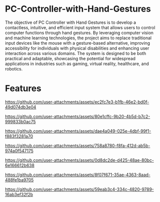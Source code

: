 # PC-Controller-with-Hand-Gestures
 The objective of PC Controller with Hand Gestures is to develop a contactless, intuitive,
 and efficient input system that allows users to control computer functions through hand
 gestures. By leveraging computer vision and machine learning technologies, the project aims
 to replace traditional input devices like the mouse with a gesture-based alternative, improving
 accessibility for individuals with physical disabilities and enhancing user interaction across
 various domains. The system is designed to be both practical and adaptable, showcasing the
 potential for widespread applications in industries such as gaming, virtual reality, healthcare,
 and robotics.

 # Features


https://github.com/user-attachments/assets/ec2fc7e3-b1fb-46e2-bd0f-49d074db3e04



https://github.com/user-attachments/assets/80e1cffc-9b20-4b5d-b7c2-999833b0ac75



https://github.com/user-attachments/assets/dae4a049-025e-4dbf-99f1-f883f3281a70



https://github.com/user-attachments/assets/758a8780-f8fa-412d-ab5b-974a0f547175



https://github.com/user-attachments/assets/0d8dc2de-d425-48ae-80bc-6e166612b638



https://github.com/user-attachments/assets/8f07f671-35ae-4363-8aad-488fe1ba9705



https://github.com/user-attachments/assets/59eab3c4-334c-4820-9789-16ab3ef32f2b



